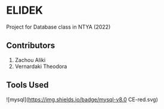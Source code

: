 # ELIDEK
Project for Database class in NTYA (2022)
## Contributors
1. Zachou Aliki
2. Vernardaki Theodora
## Tools Used
![mysql](https://img.shields.io/badge/mysql-v8.0 CE-red.svg)

